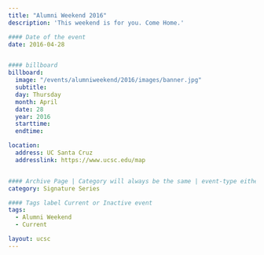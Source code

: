 ```yaml
---
title: "Alumni Weekend 2016"
description: 'This weekend is for you. Come Home.'

#### Date of the event
date: 2016-04-28


#### billboard
billboard:
  image: "/events/alumniweekend/2016/images/banner.jpg"
  subtitle: 
  day: Thursday
  month: April
  date: 28
  year: 2016
  starttime:
  endtime:

location:
  address: UC Santa Cruz
  addresslink: https://www.ucsc.edu/map


#### Archive Page | Category will always be the same | event-type either Signature Event, Notable Event, Lecture Series
category: Signature Series

#### Tags label Current or Inactive event
tags:
  - Alumni Weekend
  - Current

layout: ucsc
---
```

